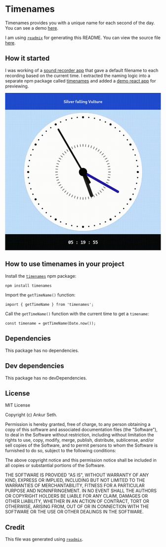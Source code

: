 
# Timenames
Timenames provides you with a unique name for each second of the day.
You can see a demo [here](https://timenames.redpapr.com/).

I am using [`readmix`](https://github.com/iaseth/readmix) for generating this README.
You can view the source file [here](https://github.com/iaseth/timenames/blob/master/README.md.rx).


## How it started
I was working of a [sound recorder app](https://github.com/iaseth/rex)
that gave a default filename to each recording based on the current time.
I extracted the naming logic into a separate npm package called
[timenames](https://www.npmjs.com/package/timenames) and added a
[demo react app](https://timenames.redpapr.com/) for previewing.


![Timenames Demo](res/one-minute-demo.gif)


## How to use timenames in your project
Install the [`timenames`](https://www.npmjs.com/package/timenames) npm package:
```
npm install timenames
```

Import the `getTimeName()` function:
```
import { getTimeName } from 'timenames';
```

Call the `getTimeName()` function with the current time to get a `timename`:
```
const timename = getTimeName(Date.now());
```


## Dependencies
This package has no dependencies.


## Dev dependencies
This package has no devDependencies.


## License
MIT License

Copyright (c) Ankur Seth.

Permission is hereby granted, free of charge, to any person obtaining a copy
of this software and associated documentation files (the "Software"), to deal
in the Software without restriction, including without limitation the rights
to use, copy, modify, merge, publish, distribute, sublicense, and/or sell
copies of the Software, and to permit persons to whom the Software is
furnished to do so, subject to the following conditions:

The above copyright notice and this permission notice shall be included in all
copies or substantial portions of the Software.

THE SOFTWARE IS PROVIDED "AS IS", WITHOUT WARRANTY OF ANY KIND, EXPRESS OR
IMPLIED, INCLUDING BUT NOT LIMITED TO THE WARRANTIES OF MERCHANTABILITY,
FITNESS FOR A PARTICULAR PURPOSE AND NONINFRINGEMENT. IN NO EVENT SHALL THE
AUTHORS OR COPYRIGHT HOLDERS BE LIABLE FOR ANY CLAIM, DAMAGES OR OTHER
LIABILITY, WHETHER IN AN ACTION OF CONTRACT, TORT OR OTHERWISE, ARISING FROM,
OUT OF OR IN CONNECTION WITH THE SOFTWARE OR THE USE OR OTHER DEALINGS IN THE
SOFTWARE.


## Credit

This file was generated using [`readmix`](https://github.com/iaseth/readmix).

